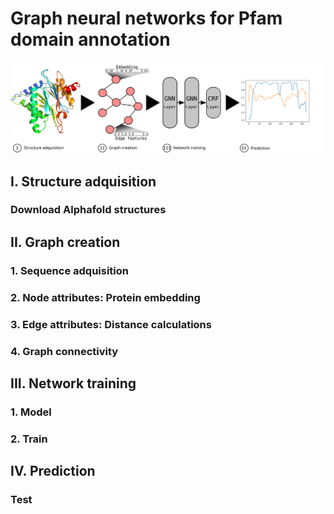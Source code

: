 # Graph neural networks for Pfam domain annotation
![plot](images/Pipeline2.png)

## I. Structure adquisition
### Download Alphafold structures

## II. Graph creation
### 1. Sequence adquisition
### 2. Node attributes: Protein embedding
### 3. Edge attributes: Distance calculations
### 4. Graph connectivity

## III. Network training
### 1. Model
### 2. Train

## IV. Prediction
### Test
